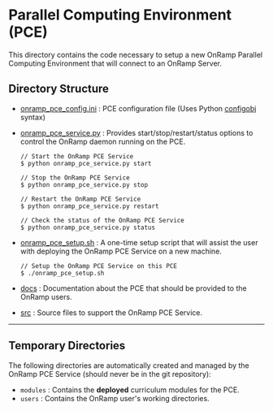 # Parallel Computing Environment (PCE)

This directory contains the code necessary to setup a new OnRamp Parallel Computing Environment that will connect to an OnRamp Server.


## Directory Structure

 * [onramp\_pce\_config.ini](onramp_pce_config.ini) : PCE configuration file (Uses Python [configobj](https://configobj.readthedocs.org/en/latest/) syntax)
 * [onramp\_pce\_service.py](onramp_pce_service.py) : Provides start/stop/restart/status options to control the OnRamp daemon running on the PCE.
 
	```
	// Start the OnRamp PCE Service
 	$ python onramp_pce_service.py start
	```
	```
 	// Stop the OnRamp PCE Service
 	$ python onramp_pce_service.py stop
	```
	```
 	// Restart the OnRamp PCE Service
 	$ python onramp_pce_service.py restart
	```
	```
 	// Check the status of the OnRamp PCE Service
 	$ python onramp_pce_service.py status
 	```
 	
 * [onramp\_pce\_setup.sh](onramp_pce_setup.sh) : A one-time setup script that will assist the user with deploying the OnRamp PCE Service on a new machine.

	```
	// Setup the OnRamp PCE Service on this PCE
 	$ ./onramp_pce_setup.sh
	```
	
 * [docs](docs/) : Documentation about the PCE that should be provided to the OnRamp users.
 * [src](src/) : Source files to support the OnRamp PCE Service.

------------------------
## Temporary Directories

The following directories are automatically created and managed by the OnRamp PCE Service (should never be in the git repository):

 * ```modules``` : Contains the **deployed** curriculum modules for the PCE.
 * ```users``` : Contains the OnRamp user's working directories.